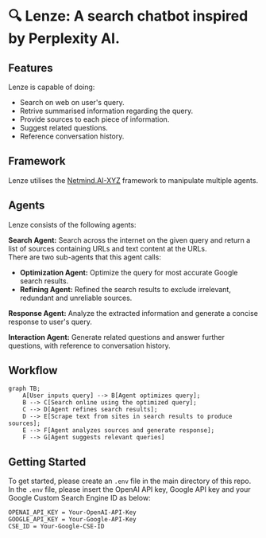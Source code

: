 # 🔍 **Lenze:** A search chatbot inspired by Perplexity AI.

## Features
Lenze is capable of doing:
- Search on web on user's query.
- Retrive summarised information regarding the query.
- Provide sources to each piece of information.
- Suggest related questions.
- Reference conversation history.

## Framework
Lenze utilises the [Netmind.AI-XYZ](https://github.com/protagolabs/Netmind-AI-XYZ) framework to manipulate multiple agents.

## Agents
Lenze consists of the following agents:

**Search Agent:** Search across the internet on the given query and return a list of sources containing URLs and text content at the URLs.
<br>There are two sub-agents that this agent calls:
- **Optimization Agent:** Optimize the query for most accurate Google search results.
- **Refining Agent:** Refined the search results to exclude irrelevant, redundant and unreliable sources.

**Response Agent:** Analyze the extracted information and generate a concise response to user's query.

**Interaction Agent:** Generate related questions and answer further questions, with reference to conversation history.

## Workflow
```mermaid
graph TB;
    A[User inputs query] --> B[Agent optimizes query];
    B --> C[Search online using the optimized query];
    C --> D[Agent refines search results];
    D --> E[Scrape text from sites in search results to produce sources];
    E --> F[Agent analyzes sources and generate response];
    F --> G[Agent suggests relevant queries]
```

## Getting Started
To get started, please create an ```.env``` file in the main directory of this repo.
<br>In the ```.env``` file, please insert the OpenAI API key, Google API key and your Google Custom Search Engine ID as below:
```
OPENAI_API_KEY = Your-OpenAI-API-Key
GOOGLE_API_KEY = Your-Google-API-Key
CSE_ID = Your-Google-CSE-ID
```

